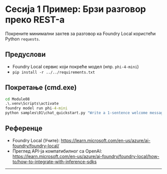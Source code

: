 <!--
CO_OP_TRANSLATOR_METADATA:
{
  "original_hash": "15ab280cc2acd8bbf545cc9a78a408bf",
  "translation_date": "2025-09-23T01:18:01+00:00",
  "source_file": "Module08/samples/01/README.md",
  "language_code": "sr"
}
-->
# Сесија 1 Пример: Брзи разговор преко REST-а

Покрените минимални захтев за разговор ка Foundry Local користећи Python `requests`.

## Предуслови
- Foundry Local сервис који покреће модел (нпр. `phi-4-mini`)
- `pip install -r ../../requirements.txt`

## Покретање (cmd.exe)
```cmd
cd Module08
.\.venv\Scripts\activate
foundry model run phi-4-mini
python samples\01\chat_quickstart.py "Write a 1-sentence welcome message."
```

## Референце
- Foundry Local (Учите): https://learn.microsoft.com/en-us/azure/ai-foundry/foundry-local/
- Преглед API-ја компатибилног са OpenAI: https://learn.microsoft.com/en-us/azure/ai-foundry/foundry-local/how-to/how-to-integrate-with-inference-sdks

---

